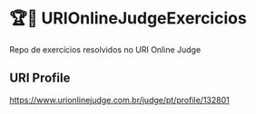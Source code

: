 # 🏆🏅 URIOnlineJudgeExercicios
Repo de exercícios resolvidos no URI Online Judge

## URI Profile
https://www.urionlinejudge.com.br/judge/pt/profile/132801
